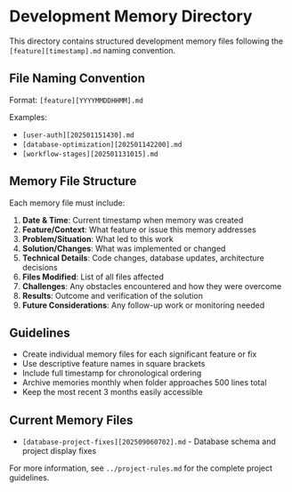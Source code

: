 # Development Memory Directory

This directory contains structured development memory files following the `[feature][timestamp].md` naming convention.

## File Naming Convention

Format: `[feature][YYYYMMDDHHMM].md`

Examples:
- `[user-auth][202501151430].md`
- `[database-optimization][202501142200].md`
- `[workflow-stages][202501131015].md`

## Memory File Structure

Each memory file must include:

1. **Date & Time**: Current timestamp when memory was created
2. **Feature/Context**: What feature or issue this memory addresses
3. **Problem/Situation**: What led to this work
4. **Solution/Changes**: What was implemented or changed
5. **Technical Details**: Code changes, database updates, architecture decisions
6. **Files Modified**: List of all files affected
7. **Challenges**: Any obstacles encountered and how they were overcome
8. **Results**: Outcome and verification of the solution
9. **Future Considerations**: Any follow-up work or monitoring needed

## Guidelines

- Create individual memory files for each significant feature or fix
- Use descriptive feature names in square brackets
- Include full timestamp for chronological ordering
- Archive memories monthly when folder approaches 500 lines total
- Keep the most recent 3 months easily accessible

## Current Memory Files

- `[database-project-fixes][202509060702].md` - Database schema and project display fixes

For more information, see `../project-rules.md` for the complete project guidelines.
